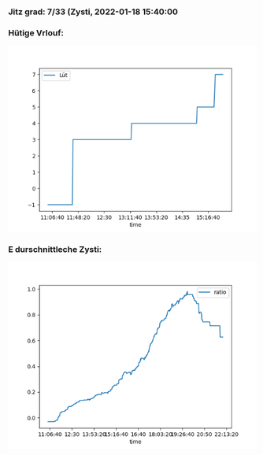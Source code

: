 ### Jitz grad: 7/33 (Zysti, 2022-01-18 15:40:00

### Hütige Vrlouf:
![Graph](Today.png)

### E durschnittleche Zysti:
![Graph](Zysti.png)